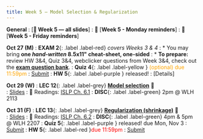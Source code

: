 ```yaml
---
title: Week 5 — Model Selection & Regularization
---
```

**General**
: [**🛝 Week 5 — all slides**]
: 🚨 [**Week 5 - Monday reminders**]
: 🚨 [**Week 5 - Friday reminders**]

**Oct 27 (M)**
: **EXAM 2**{: .label .label-red} *covers Weeks 3 & 4*
: * You may bring **one _hand-written_ 8.5x11" cheat-sheet, one-sided**
: * **To prepare:** review HW 3&4, Quiz 3&4, webclicker questions from Week 3&4, check out the [**exam question bank**](https://docs.google.com/document/d/1_qDCsYOPsfxllOc6KUFbGIa8eB102DDI4iY1hnWydYE/edit?usp=sharing).
: **Quiz 4**{: .label .label-yellow } <font color="orange">(optional) due 11:59pm</font>
    : [Submit](https://canvas.ucsd.edu/courses/68350/quizzes/230242)
: **HW 5**{: .label .label-purple } released!
    : [Details]

**Oct 29 (W)**
: **LEC 12**{: .label .label-grey} [**Model selection**](https://podcast.ucsd.edu/watch/fa25/cogs109_b00/15) 🎥  
    : [Slides](.)
: 📖 Readings: [ISLP Ch. 6.1](https://www.statlearning.com/)
: **DISC**{: .label .label-green} 2pm @ WLH 2113

**Oct 31 (F)**
: **LEC 13**{: .label .label-grey} [**Regularization (shrinkage)**](https://podcast.ucsd.edu/watch/fa25/cogs109_b00/16) 🎥  
    : [Slides](.)
: 📖 Readings: [ISLP Ch. 6.2](https://www.statlearning.com/)
: **DISC**{: .label .label-green} 4pm & 5pm @ WLH 2207
: **Quiz 5**{: .label .label-purple } released! due Mon, Nov 3
    : [Submit]()
: **HW 5**{: .label .label-red }<font color="red">due 11:59pm</font>
    : [Submit](.)
